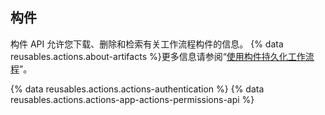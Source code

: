 ## 构件

构件 API 允许您下载、删除和检索有关工作流程构件的信息。 {% data reusables.actions.about-artifacts %}更多信息请参阅“[使用构件持久化工作流程](/actions/automating-your-workflow-with-github-actions/persisting-workflow-data-using-artifacts)”。

{% data reusables.actions.actions-authentication %} {% data reusables.actions.actions-app-actions-permissions-api %}